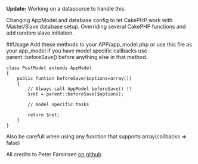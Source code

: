 **Update:** Working on a datasource to handle this.

Changing AppModel and database config to let CakePHP work with Master/Slave database setup.
Overriding several CakePHP functions and add random slave initiation.

##Usage
Add these methods to your APP/app_model.php or use this file as your app_model
If you have model specific callbacks use parent::beforeSave() before anything else in that method.

	class PostModel extends AppModel 
	{
		public funtion beforeSave($options=array())
		{
			// Always call AppModel beforeSave() !!
			$ret = parent::beforeSave($options);
			
			// model specific tasks
			
			return $ret;
		}
	}
	
Also be carefull when using any function that supports array(callbacks => false)
	
All credits to Peter Farsinsen [on github](https://github.com/peterfarsinsen "Peter Farsinsen on GitHub")



